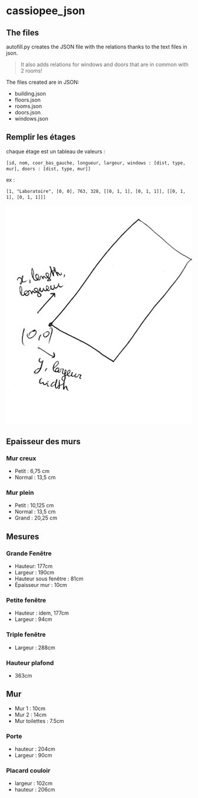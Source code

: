 # cassiopee_json

## The files

autofill.py creates the JSON file with the relations thanks to the text files in json.

>It also adds relations for windows and doors that are in common with 2 rooms!

The files created are in JSON:

* building.json
* floors.json
* rooms.json
* doors.json
* windows.json

## Remplir les étages

chaque étage est un tableau de valeurs :

    [id, nom, coor_bas_gauche, longueur, largeur, windows : [dist, type, mur], doors : [dist, type, mur]]

ex :

    [1, "Laboratoire", [0, 0], 763, 328, [[0, 1, 1], [0, 1, 1]], [[0, 1, 1], [0, 1, 1]]]

![aide pour les longueur/largeur](/cassiopee_json/2d-plans/aide.jpeg)

## Epaisseur des murs

### Mur creux

* Petit : 6,75 cm
* Normal : 13,5 cm

### Mur plein

* Petit : 10,125 cm
* Normal : 13,5 cm
* Grand : 20,25 cm

## Mesures

### Grande Fenêtre

* Hauteur: 177cm
* Largeur : 190cm
* Hauteur sous fenêtre : 81cm
* Épaisseur mur : 10cm

### Petite fenêtre

* Hauteur : idem, 177cm
* Largeur : 94cm

### Triple fenêtre

* Largeur : 288cm

### Hauteur plafond

* 363cm

## Mur

* Mur 1 : 10cm
* Mur 2 : 14cm
* Mur toilettes : 7.5cm

### Porte

* hauteur : 204cm
* Largeur : 90cm

### Placard couloir

* largeur : 102cm
* hauteur : 206cm
